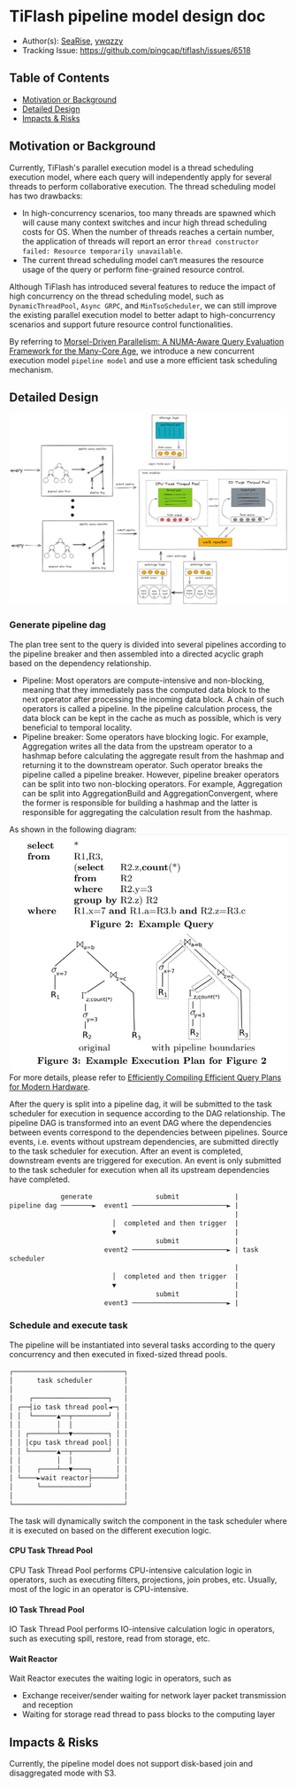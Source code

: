 # TiFlash pipeline model design doc

* Author(s): [SeaRise](https://github.com/SeaRise), [ywqzzy](https://github.com/ywqzzy)
* Tracking Issue: <https://github.com/pingcap/tiflash/issues/6518>

## Table of Contents

* [Motivation or Background](#motivation-or-background)
* [Detailed Design](#detailed-design)
* [Impacts & Risks](#impacts-risks)

## Motivation or Background

Currently, TiFlash's parallel execution model is a thread scheduling execution model, where each query will independently apply for several threads to perform collaborative execution.
The thread scheduling model has two drawbacks: 
- In high-concurrency scenarios, too many threads are spawned which will cause many context switches and incur high thread scheduling costs for OS. When the number of threads reaches a certain number, the application of threads will report an error `thread constructor failed: Resource temporarily unavailable`. 
- The current thread scheduling model can‘t measures the resource usage of the query or perform fine-grained resource control.

Although TiFlash has introduced several features to reduce the impact of high concurrency on the thread scheduling model, such as `DynamicThreadPool`, `Async GRPC`, and `MinTsoScheduler`, we can still improve the existing parallel execution model to better adapt to high-concurrency scenarios and support future resource control functionalities.

By referring to [Morsel-Driven Parallelism: A NUMA-Aware Query Evaluation Framework for the Many-Core Age](https://15721.courses.cs.cmu.edu/spring2016/papers/p743-leis.pdf), we introduce a new concurrent execution model `pipeline model` and use a more efficient task scheduling mechanism.

## Detailed Design

![pipeline_model_overview](./images/2023-06-07-tiflash-pipeline-model.png)

### Generate pipeline dag

The plan tree sent to the query is divided into several pipelines according to the pipeline breaker and then assembled into a directed acyclic graph based on the dependency relationship.
- Pipeline: Most operators are compute-intensive and non-blocking, meaning that they immediately pass the computed data block to the next operator after processing the incoming data block. A chain of such operators is called a pipeline. In the pipeline calculation process, the data block can be kept in the cache as much as possible, which is very beneficial to temporal locality.
- Pipeline breaker: Some operators have blocking logic. For example, Aggregation writes all the data from the upstream operator to a hashmap before calculating the aggregate result from the hashmap and returning it to the downstream operator. Such operator breaks the pipeline called a pipeline breaker. However, pipeline breaker operators can be split into two non-blocking operators. For example, Aggregation can be split into AggregationBuild and AggregationConvergent, where the former is responsible for building a hashmap and the latter is responsible for aggregating the calculation result from the hashmap.

As shown in the following diagram:
![pipeline_dag](./images/2023-06-07-pipeline-dag.png)
For more details, please refer to [Efficiently Compiling Efficient Query Plans for Modern Hardware](https://www.vldb.org/pvldb/vol4/p539-neumann.pdf).

After the query is split into a pipeline dag, it will be submitted to the task scheduler for execution in sequence according to the DAG relationship.
The pipeline DAG is transformed into an event DAG where the dependencies between events correspond to the dependencies between pipelines.
Source events, i.e. events without upstream dependencies, are submitted directly to the task scheduler for execution.
After an event is completed, downstream events are triggered for execution.
An event is only submitted to the task scheduler for execution when all its upstream dependencies have completed.
```
             generate                submit              |
pipeline dag ────────►  event1 ────────────────────────► |
                                                         |
                          │  completed and then trigger  |
                          ▼                              |
                                     submit              |
                        event2 ────────────────────────► | task scheduler
                                                         |
                          │  completed and then trigger  |
                          ▼                              |
                                     submit              |
                        event3 ────────────────────────► |
```

### Schedule and execute task

The pipeline will be instantiated into several tasks according to the query concurrency and then executed in fixed-sized thread pools.
```
┌────────────────────────────┐
│      task scheduler        │
│                            │
│    ┌───────────────────┐   │
│ ┌──┤io task thread pool◄─┐ │
│ │  └──────▲──┬─────────┘ │ │
│ │         │  │           │ │
│ │ ┌───────┴──▼─────────┐ │ │
│ │ │cpu task thread pool│ │ │
│ │ └───────▲──┬─────────┘ │ │
│ │         │  │           │ │
│ │    ┌────┴──▼────┐      │ │
│ └────►wait reactor├──────┘ │
│      └────────────┘        │
│                            │
└────────────────────────────┘
```
The task will dynamically switch the component in the task scheduler where it is executed on based on the different execution logic.

#### CPU Task Thread Pool

CPU Task Thread Pool performs CPU-intensive calculation logic in operators, such as executing filters, projections, join probes, etc. Usually, most of the logic in an operator is CPU-intensive.

#### IO Task Thread Pool

IO Task Thread Pool performs IO-intensive calculation logic in operators, such as executing spill, restore, read from storage, etc.

#### Wait Reactor

Wait Reactor executes the waiting logic in operators, such as 
- Exchange receiver/sender waiting for network layer packet transmission and reception
- Waiting for storage read thread to pass blocks to the computing layer

## Impacts & Risks

Currently, the pipeline model does not support disk-based join and disaggregated mode with S3.
